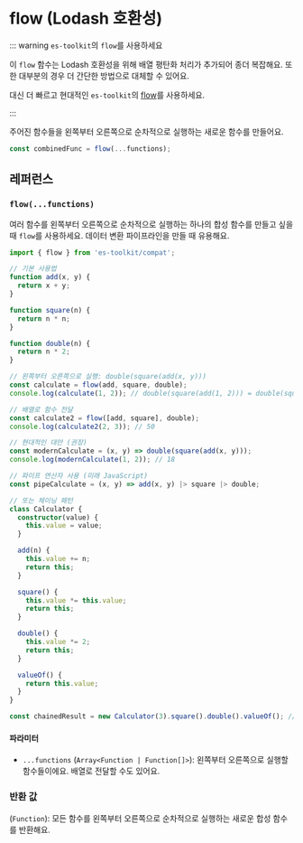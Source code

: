 # flow (Lodash 호환성)

::: warning `es-toolkit`의 `flow`를 사용하세요

이 `flow` 함수는 Lodash 호환성을 위해 배열 평탄화 처리가 추가되어 종더 복잡해요. 또한 대부분의 경우 더 간단한 방법으로 대체할 수 있어요.

대신 더 빠르고 현대적인 `es-toolkit`의 [flow](../../function/flow.md)를 사용하세요.

:::

주어진 함수들을 왼쪽부터 오른쪽으로 순차적으로 실행하는 새로운 함수를 만들어요.

```typescript
const combinedFunc = flow(...functions);
```

## 레퍼런스

### `flow(...functions)`

여러 함수를 왼쪽부터 오른쪽으로 순차적으로 실행하는 하나의 합성 함수를 만들고 싶을 때 `flow`를 사용하세요. 데이터 변환 파이프라인을 만들 때 유용해요.

```typescript
import { flow } from 'es-toolkit/compat';

// 기본 사용법
function add(x, y) {
  return x + y;
}

function square(n) {
  return n * n;
}

function double(n) {
  return n * 2;
}

// 왼쪽부터 오른쪽으로 실행: double(square(add(x, y)))
const calculate = flow(add, square, double);
console.log(calculate(1, 2)); // double(square(add(1, 2))) = double(square(3)) = double(9) = 18

// 배열로 함수 전달
const calculate2 = flow([add, square], double);
console.log(calculate2(2, 3)); // 50

// 현대적인 대안 (권장)
const modernCalculate = (x, y) => double(square(add(x, y)));
console.log(modernCalculate(1, 2)); // 18

// 파이프 연산자 사용 (미래 JavaScript)
const pipeCalculate = (x, y) => add(x, y) |> square |> double;

// 또는 체이닝 패턴
class Calculator {
  constructor(value) {
    this.value = value;
  }

  add(n) {
    this.value += n;
    return this;
  }

  square() {
    this.value *= this.value;
    return this;
  }

  double() {
    this.value *= 2;
    return this;
  }

  valueOf() {
    return this.value;
  }
}

const chainedResult = new Calculator(3).square().double().valueOf(); // 18
```

#### 파라미터

- `...functions` (`Array<Function | Function[]>`): 왼쪽부터 오른쪽으로 실행할 함수들이에요. 배열로 전달할 수도 있어요.

### 반환 값

(`Function`): 모든 함수를 왼쪽부터 오른쪽으로 순차적으로 실행하는 새로운 합성 함수를 반환해요.
